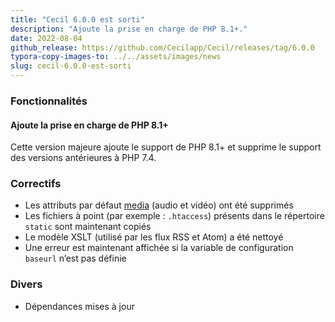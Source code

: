```yaml
---
title: "Cecil 6.0.0 est sorti"
description: "Ajoute la prise en charge de PHP 8.1+."
date: 2022-08-04
github_release: https://github.com/Cecilapp/Cecil/releases/tag/6.0.0
typora-copy-images-to: ../../assets/images/news
slug: cecil-6.0.0-est-sorti
---
```


### Fonctionnalités

#### Ajoute la prise en charge de PHP 8.1+

Cette version majeure ajoute le support de PHP 8.1+ et supprime le support des versions antérieures à PHP 7.4.

### Correctifs

- Les attributs par défaut [media](/documentation/content/#audio-and-video) (audio et vidéo) ont été supprimés
- Les fichiers à point (par exemple : `.htaccess`) présents dans le répertoire `static` sont maintenant copiés
- Le modèle XSLT (utilisé par les flux RSS et Atom) a été nettoyé
- Une erreur est maintenant affichée si la variable de configuration `baseurl` n’est pas définie

### Divers

- Dépendances mises à jour

